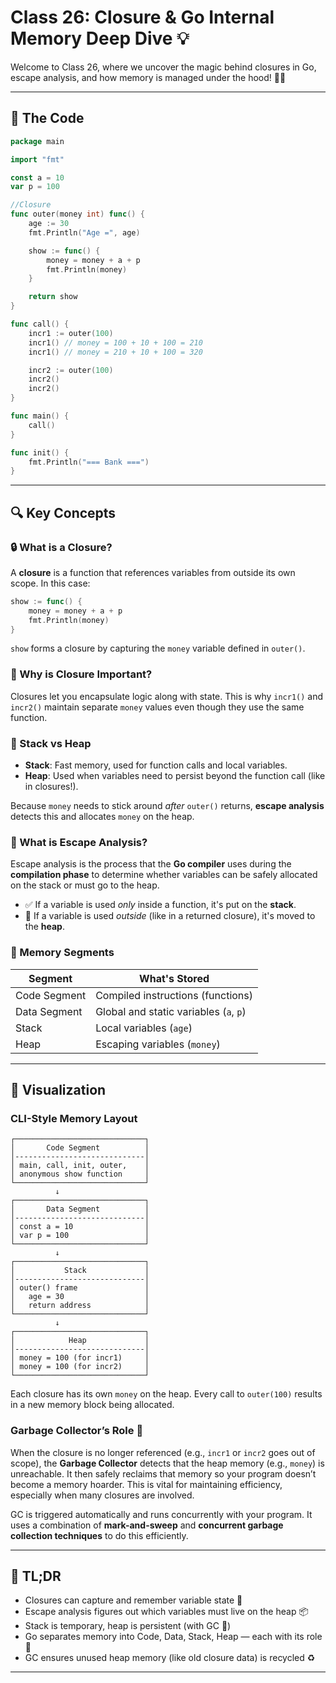 # Class 26: Closure & Go Internal Memory Deep Dive 💡

Welcome to Class 26, where we uncover the magic behind closures in Go, escape analysis, and how memory is managed under the hood! 🧠🔥

---

## 🧾 The Code

```go
package main

import "fmt"

const a = 10
var p = 100

//Closure
func outer(money int) func() {
	age := 30
	fmt.Println("Age =", age)

	show := func() {
		money = money + a + p
		fmt.Println(money)
	}

	return show
}

func call() {
	incr1 := outer(100)
	incr1() // money = 100 + 10 + 100 = 210
	incr1() // money = 210 + 10 + 100 = 320

	incr2 := outer(100)
	incr2()
	incr2()
}

func main() {
	call()
}

func init() {
	fmt.Println("=== Bank ===")
}
```

---

## 🔍 Key Concepts

### 🔒 What is a Closure?
A **closure** is a function that references variables from outside its own scope. In this case:

```go
show := func() {
    money = money + a + p
    fmt.Println(money)
}
```
`show` forms a closure by capturing the `money` variable defined in `outer()`.

### 🧠 Why is Closure Important?
Closures let you encapsulate logic along with state. This is why `incr1()` and `incr2()` maintain separate `money` values even though they use the same function.

### 🧮 Stack vs Heap
- **Stack**: Fast memory, used for function calls and local variables.
- **Heap**: Used when variables need to persist beyond the function call (like in closures!).

Because `money` needs to stick around *after* `outer()` returns, **escape analysis** detects this and allocates `money` on the heap.

### 🧪 What is Escape Analysis?
Escape analysis is the process that the **Go compiler** uses during the **compilation phase** to determine whether variables can be safely allocated on the stack or must go to the heap.

- ✅ If a variable is used *only* inside a function, it's put on the **stack**.
- 🚀 If a variable is used *outside* (like in a returned closure), it's moved to the **heap**.

### 🧱 Memory Segments
| Segment        | What's Stored                         |
|----------------|----------------------------------------|
| Code Segment   | Compiled instructions (functions)      |
| Data Segment   | Global and static variables (`a`, `p`) |
| Stack          | Local variables (`age`)                |
| Heap           | Escaping variables (`money`)           |

---

## 🧠 Visualization

### CLI-Style Memory Layout

```
┌─────────────────────────────┐
│       Code Segment          │
│-----------------------------│
│ main, call, init, outer,    │
│ anonymous show function     │
└─────────────────────────────┘
          ↓
┌─────────────────────────────┐
│       Data Segment          │
│-----------------------------│
│ const a = 10                │
│ var p = 100                 │
└─────────────────────────────┘
          ↓
┌─────────────────────────────┐
│           Stack             │
│-----------------------------│
│ outer() frame               │
│   age = 30                  │
│   return address            │
└─────────────────────────────┘
          ↓
┌─────────────────────────────┐
│            Heap             │
│-----------------------------│
│ money = 100 (for incr1)     │
│ money = 100 (for incr2)     │
└─────────────────────────────┘
```

Each closure has its own `money` on the heap. Every call to `outer(100)` results in a new memory block being allocated.

### Garbage Collector’s Role 🧹
When the closure is no longer referenced (e.g., `incr1` or `incr2` goes out of scope), the **Garbage Collector** detects that the heap memory (e.g., `money`) is unreachable. It then safely reclaims that memory so your program doesn’t become a memory hoarder. This is vital for maintaining efficiency, especially when many closures are involved.

GC is triggered automatically and runs concurrently with your program. It uses a combination of **mark-and-sweep** and **concurrent garbage collection techniques** to do this efficiently.

---

## 🧠 TL;DR
- Closures can capture and remember variable state 🔁
- Escape analysis figures out which variables must live on the heap 📦
- Stack is temporary, heap is persistent (with GC 🧹)
- Go separates memory into Code, Data, Stack, Heap — each with its role 🧩
- GC ensures unused heap memory (like old closure data) is recycled ♻️

---


